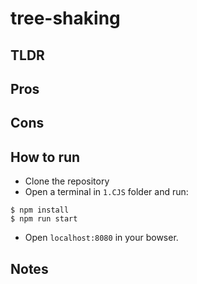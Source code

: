 # tree-shaking

## TLDR

## Pros

## Cons

## How to run
- Clone the repository
- Open a terminal in `1.CJS` folder and run:
```
$ npm install
$ npm run start
```
- Open `localhost:8080` in your bowser.

## Notes
